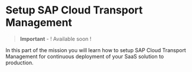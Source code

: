 # Setup SAP Cloud Transport Management

> **Important** - ! Available soon !

In this part of the mission you will learn how to setup SAP Cloud Transport Management for continuous deployment of your SaaS solution to production.